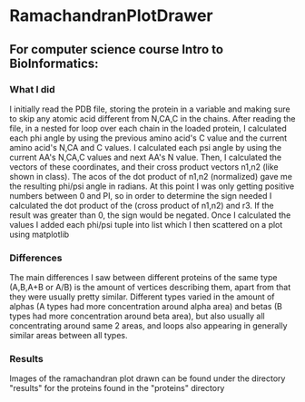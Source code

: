 # RamachandranPlotDrawer

## For computer science course Intro to BioInformatics:

### What I did
I initially read the PDB file, storing the protein in a variable and 
making sure to skip any atomic acid different from N,CA,C in the chains.
After reading the file, in a nested for loop over each chain in the loaded protein, I calculated each 
phi angle by using the previous amino acid's C value and the current amino acid's N,CA and C values.
I calculated each psi angle by using the current AA's N,CA,C values and next AA's N value.
Then, I calculated the vectors of these coordinates, and their cross product vectors n1,n2 (like shown in class).
The acos of the dot product of n1,n2 (normalized) gave me the resulting phi/psi angle in radians.
At this point I was only getting positive numbers between 0 and PI, so in order to determine the sign
needed I calculated the dot product of the (cross product of n1,n2) and r3. If the result was greater than 0, 
the sign would be negated.
Once I calculated the values I added each phi/psi tuple into list which I then scattered on a plot using matplotlib

### Differences
The main differences I saw between different proteins of the same type (A,B,A+B or A/B) is the amount of vertices describing them,
apart from that they were usually pretty similar.
Different types varied in the amount of alphas (A types had more concentration around alpha area) and betas (B types had more concentration around beta area),
but also usually all concentrating around same 2 areas, and loops also appearing in generally similar areas between all types.

### Results
Images of the ramachandran plot drawn can be found under the directory "results" for the proteins found in the "proteins" directory
